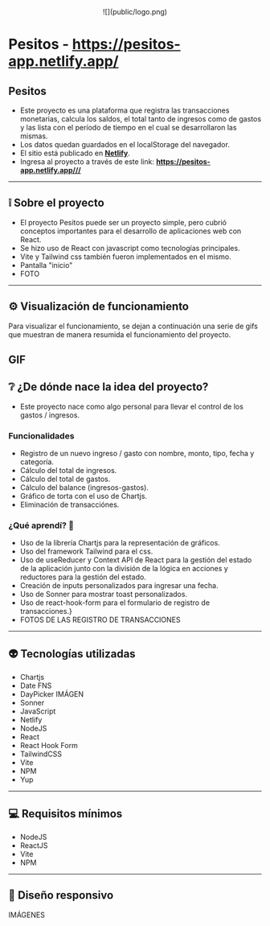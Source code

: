 <div align="center">
  ![](public/logo.png)
</div>

# Pesitos - https://pesitos-app.netlify.app/

## Pesitos

- Este proyecto es una plataforma que registra las transacciones monetarias, calcula los saldos, el total tanto de ingresos como de gastos y las lista con el período de tiempo en el cual se desarrollaron las mismas.
- Los datos quedan guardados en el localStorage del navegador.
- El sitio está publicado en **[Netlify](https://www.netlify.com/)**.
- Ingresa al proyecto a través de este link: **<https://pesitos-app.netlify.app///>** 

---
## ❕ Sobre el proyecto 
- El proyecto Pesitos puede ser un proyecto simple, pero cubrió conceptos importantes para el desarrollo de aplicaciones web con React.
- Se hizo uso de React con javascript como tecnologías principales.
- Vite y Tailwind css también fueron implementados en el mismo.
- Pantalla "inicio"
- FOTO
---
## ⚙ Visualización de funcionamiento

Para visualizar el funcionamiento, se dejan a continuación una serie de gifs que muestran de manera resumida el funcionamiento del proyecto.

GIF
---
## ❔ ¿De dónde nace la idea del proyecto?
- Este proyecto nace como algo personal para llevar el control de los gastos / ingresos.

### Funcionalidades 
- Registro de un nuevo ingreso / gasto con nombre, monto, tipo, fecha y categoría.
- Cálculo del total de ingresos.
- Cálculo del total de gastos.
- Cálculo del balance (ingresos-gastos).
- Gráfico de torta con el uso de Chartjs.
- Eliminación de transacciónes.

### ¿Qué aprendí? 🧐
- Uso de la librería Chartjs para la representación de gráficos.
- Uso del framework Tailwind para el css. 
- Uso de useReducer y Context API de React para la gestión del estado de la aplicación junto con la división de la lógica en acciones y reductores para la gestión del estado.
- Creación de inputs personalizados para ingresar una fecha.
- Uso de Sonner para mostrar toast personalizados.
- Uso de react-hook-form para el formulario de registro de transacciones.}
- FOTOS DE LAS REGISTRO DE TRANSACCIONES
---
## 👽 Tecnologías utilizadas
- Chartjs
- Date FNS
- DayPicker
  IMÁGEN
- Sonner
- JavaScript
- Netlify
- NodeJS
- React
- React Hook Form
- TailwindCSS
- Vite
- NPM
- Yup
---
## 💻 Requisitos mínimos
- NodeJS
- ReactJS
- Vite
- NPM
---
## 📱 Diseño responsivo
IMÁGENES

